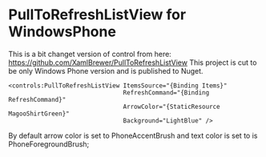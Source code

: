 # PullToRefreshListView for WindowsPhone

This is a bit changet version of control from here: https://github.com/XamlBrewer/PullToRefreshListView
This project is cut to be only Windows Phone version and is published to Nuget.


```xaml
<controls:PullToRefreshListView ItemsSource="{Binding Items}"
                                RefreshCommand="{Binding RefreshCommand}"
                                ArrowColor="{StaticResource MagooShirtGreen}"
                                Background="LightBlue" />
```

By default arrow color is set to PhoneAccentBrush and text color is set to is PhoneForegroundBrush;


